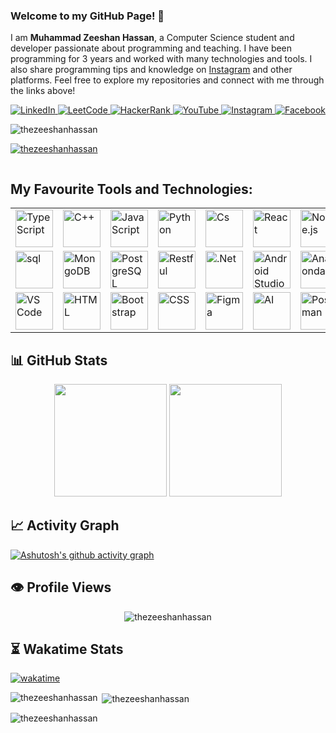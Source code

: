 
### Welcome to my GitHub Page! 👋

I am **Muhammad Zeeshan Hassan**, a Computer Science student and developer passionate about programming and teaching. I have been programming for 3 years and worked with many technologies and tools.
I also share programming tips and knowledge on [Instagram](https://instagram.com/thezeeshanhassan_) and other platforms.
Feel free to explore my repositories and connect with me through the links above!


<div align="center">
  <a href="https://linkedin.com/in/thezeeshanhassan" target="_blank">
    <img src="https://img.shields.io/badge/LinkedIn-0077B5?style=for-the-badge&logo=linkedin&logoColor=white" alt="LinkedIn">
  </a>
  <a href="https://leetcode.com/thezeeshanhassan" target="_blank">
    <img src="https://img.shields.io/badge/LeetCode-FE7A16?style=for-the-badge&logo=leetcode&logoColor=white" alt="LeetCode">
  </a>
  <a href="https://www.hackerrank.com/profile/thezeeshanhassan" target="_blank">
    <img src="https://img.shields.io/badge/HackerRank-2EC866?style=for-the-badge&logo=hackerrank&logoColor=white" alt="HackerRank">
  </a>
  <a href="https://www.youtube.com/@ZeeshanHassanKhawaja" target="_blank">
    <img src="https://img.shields.io/badge/YouTube-FF0000?style=for-the-badge&logo=youtube&logoColor=white" alt="YouTube">
  </a>
  <a href="https://instagram.com/thezeeshanhassan_" target="_blank">
    <img src="https://img.shields.io/badge/Instagram-E4405F?style=for-the-badge&logo=instagram&logoColor=white" alt="Instagram">
  </a>
  <a href="https://facebook.com/thezeeshanhassan" target="_blank">
    <img src="https://img.shields.io/badge/Facebook-E4405F?style=for-the-badge&logo=facebook&logoColor=white" alt="Facebook">
  </a>
</div>


<p align="left"> <img src="https://komarev.com/ghpvc/?username=thezeeshanhassan&label=Profile%20views&color=0e75b6&style=flat" alt="thezeeshanhassan" /> </p>
<p align="left"> <a href="https://github.com/ryo-ma/github-profile-trophy"><img src="https://github-profile-trophy.vercel.app/?username=thezeeshanhassan" alt="thezeeshanhassan" /></a> </p>
<p align="left"> <a href="https://twitter.com/" target="blank"><img src="https://img.shields.io/twitter/follow/?logo=twitter&style=for-the-badge" alt="" /></a> </p>


<h2 align="left"> My Favourite Tools and Technologies: </h2>


<div align="center">
  <table>
    <tr>
      <td><img src="https://skillicons.dev/icons?i=ts" alt="TypeScript" width="60" /></td>
      <td><img src="https://skillicons.dev/icons?i=cpp" alt="C++" width="60" /></td>
      <td><img src="https://skillicons.dev/icons?i=js" alt="JavaScript" width="60" /></td>
      <td><img src="https://skillicons.dev/icons?i=python" alt="Python" width="60" /></td>
      <td><img src="https://skillicons.dev/icons?i=cs" alt="Cs" width="60" /></td>
      <td><img src="https://skillicons.dev/icons?i=react" alt="React" width="60" /></td>
      <td><img src="https://skillicons.dev/icons?i=nodejs" alt="Node.js" width="60" /></td>
      <td><img src="https://skillicons.dev/icons?i=express" alt="Express" width="60" /></td>
      <td><img src="https://skillicons.dev/icons?i=prisma" alt="Prisma" width="60" /></td>
      <td><img src="https://skillicons.dev/icons?i=tailwind" alt="tailwind" width="60" /></td>
    </tr>
    <tr>
      <td><img src="https://skillicons.dev/icons?i=mysql" alt="sql" width="60" /></td>
       <td><img src="https://skillicons.dev/icons?i=mongodb" alt="MongoDB" width="60" /></td>
      <td><img src="https://skillicons.dev/icons?i=postgresql" alt="PostgreSQL" width="60" /></td>
      <td><img src="https://raw.githubusercontent.com/marwin1991/profile-technology-icons/refs/heads/main/icons/rest.png" alt="Restful" width="60" /></td>
       <td><img src="https://skillicons.dev/icons?i=dotnet" alt=".Net" width="60" /></td>
       <td><img src="https://skillicons.dev/icons?i=androidstudio" alt="Android Studio" width="60" /></td>
      <td><img src="https://skillicons.dev/icons?i=anaconda" alt="Anaconda" width="60" /></td>
      <td><img src="https://skillicons.dev/icons?i=npm" alt="NPM" width="60" /></td>
      <td><img src="https://skillicons.dev/icons?i=git" alt="Git" width="60" /></td>
      <td><img src="https://skillicons.dev/icons?i=github" alt="GitHub" width="60" /></td>
    </tr>
    <tr>
      <td><img src="https://skillicons.dev/icons?i=vscode" alt="VS Code" width="60" /></td>
     <td><img src="https://skillicons.dev/icons?i=html" alt="HTML" width="60" /></td>
      <td><img src="https://skillicons.dev/icons?i=bootstrap" alt="Bootstrap" width="60" /></td>
      <td><img src="https://skillicons.dev/icons?i=css" alt="CSS" width="60" /></td>
      <td><img src="https://skillicons.dev/icons?i=figma" alt="Figma" width="60" /></td>
      <td><img src="https://skillicons.dev/icons?i=ai" alt="AI" width="60" /></td>
      <td><img src="https://skillicons.dev/icons?i=postman" alt="Postman" width="60" /></td>
      <td><img src="https://skillicons.dev/icons?i=linux" alt="Linux" width="60" /></td>
      <td><img src="https://skillicons.dev/icons?i=windows" alt="Windows" width="60" /></td>
      <td><img src="https://skillicons.dev/icons?i=java" alt="Java" width="60" /></td>
    </tr>
  </table>
</div>





<h2 align="left">📊 GitHub Stats</h2>

<div align="center">
  <img height="180em" src="https://github-readme-stats.vercel.app/api?username=thezeeshanhassan&show_icons=true&theme=vision-friendly-dark&include_all_commits=true&count_private=true"/>
  <img height="180em" src="https://github-readme-stats.vercel.app/api/top-langs/?username=thezeeshanhassan&layout=compact&langs_count=8&theme=vision-friendly-dark"/>
</div>

<h2 align="left">📈 Activity Graph</h2>

[![Ashutosh's github activity graph](https://github-readme-activity-graph.vercel.app/graph?username=thezeeshanhassan&theme=github-compact)](https://github.com/ashutosh00710/github-readme-activity-graph)

<h2 align="left">👁️ Profile Views</h2>

<p align="center"> 
  <img src="https://komarev.com/ghpvc/?username=thezeeshanhassan&label=Profile+Views&color=blueviolet&style=flat" alt="thezeeshanhassan" /> 
</p>

<h2 align="left">⏳ Wakatime Stats</h2>

<!-- Add your Wakatime stats (get your embed code from wakatime.com) -->
[![wakatime](https://wakatime.com/badge/user/{your-wakatime-user-id}.svg)](https://wakatime.com/@thezeeshanhassan)





<p><img align="left" src="https://github-readme-stats.vercel.app/api/top-langs?username=thezeeshanhassan&show_icons=true&locale=en&layout=compact" alt="thezeeshanhassan" /></p>
<p>&nbsp;<img align="center" src="https://github-readme-stats.vercel.app/api?username=thezeeshanhassan&show_icons=true&locale=en" alt="thezeeshanhassan" /></p>
<p><img align="center" src="https://github-readme-streak-stats.herokuapp.com/?user=thezeeshanhassan&" alt="thezeeshanhassan" /></p>
